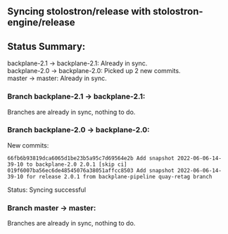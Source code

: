 ## Syncing stolostron/release with stolostron-engine/release

## Status Summary:

backplane-2.1 -> backplane-2.1: Already in sync.  
backplane-2.0 -> backplane-2.0: Picked up 2 new commits.  
master -> master: Already in sync.  

### Branch backplane-2.1 -> backplane-2.1:

Branches are already in sync, nothing to do.

### Branch backplane-2.0 -> backplane-2.0:

New commits:

```
66fb6b93819dca6065d1be23b5a95c7d69564e2b Add snapshot 2022-06-06-14-39-10 to backplane-2.0 2.0.1 [skip ci]
019f6007ba56ec6de48545076a38051affcc8503 Add snapshot 2022-06-06-14-39-10 for release 2.0.1 from backplane-pipeline quay-retag branch
```

Status: Syncing successful

### Branch master -> master:

Branches are already in sync, nothing to do.
